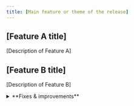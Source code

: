 ```yaml
---
title: [Main feature or theme of the release]
---
```


## [Feature A title]

[Description of Feature A]

## [Feature B title]

[Description of Feature B]

<details>

<summary>**Fixes & improvements**</summary>

- **Neon Console**

  - [Improvement 1]
  - [Improvement 2]

- **Neon API**

  [API improvements]

- **Neon CLI**

  [CLI improvements]

- **Neon Launchpad**

  Introduced database seeding functionality in Neon Launchpad, allowing developers to automatically populate databases with SQL scripts during initialization. This feature streamlines the development workflow by enabling instant database setup with sample data. The seeding capability is also available through the Vite plugin integration, making it accessible in TanStack Router applications and other Vite-based projects.

  For more details, see:
  - [Vite Plugin Changelog](https://github.com/neondatabase/neondb-cli/blob/main/packages/vite-plugin-postgres/CHANGELOG.md)
  - [Neondb CLI Changelog](https://github.com/neondatabase/neondb-cli/blob/main/packages/neondb/CHANGELOG.md)
  - [TanStack Integration PR](https://github.com/TanStack/create-tsrouter-app/pull/124)

- **Drizzle Studio update**

  For details about the latest Drizzle Studio updates, see the [Neon Drizzle Studio Integration Changelog](https://github.com/neondatabase/neon-drizzle-studio-changelog/blob/main/CHANGELOG.md).

</details>
